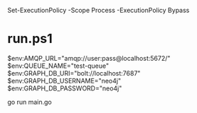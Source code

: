 Set-ExecutionPolicy -Scope Process -ExecutionPolicy Bypass

# run.ps1
$env:AMQP_URL="amqp://user:pass@localhost:5672/"
$env:QUEUE_NAME="test-queue"
$env:GRAPH_DB_URI="bolt://localhost:7687"
$env:GRAPH_DB_USERNAME="neo4j"
$env:GRAPH_DB_PASSWORD="neo4j"

go run main.go

